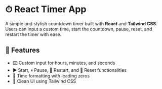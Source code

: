 # ⏱ React Timer App

A simple and stylish countdown timer built with **React** and **Tailwind CSS**. Users can input a custom time, start the countdown, pause, reset, and restart the timer with ease.

## 🚀 Features

- ⌨️ Custom input for hours, minutes, and seconds
- ▶️ Start, ⏸ Pause, 🔁 Restart, and 🔄 Reset functionalities
- 🧠 Time formatting with leading zeros
- 💅 Clean UI using Tailwind CSS